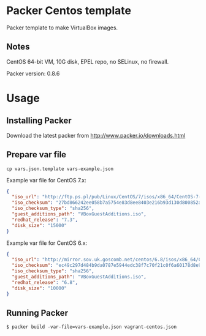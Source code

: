 Packer Centos template
==============

Packer template to make VirtualBox images.

Notes
-----
CentOS 64-bit VM, 10G disk, EPEL repo, no SELinux, no firewall.

Packer version: 0.8.6

Usage
=====

Installing Packer
-----------------

Download the latest packer from http://www.packer.io/downloads.html

Prepare var file
----------------------

`cp vars.json.template vars-example.json`

Example var file for CentOS 7.x:

```json
{
  "iso_url": "http://ftp.ps.pl/pub/Linux/CentOS/7/isos/x86_64/CentOS-7-x86_64-Minimal-1611.iso",
  "iso_checksum": "27bd866242ee058b7a5754e83d8ee8403e216b93d130d800852a96f41c34d86a",
  "iso_checksum_type": "sha256",
  "guest_additions_path": "VBoxGuestAdditions.iso",
  "redhat_release": "7.3",
  "disk_size": "15000"
}

```
Example var file for CentOS 6.x:

```json
{
  "iso_url": "http://mirror.sov.uk.goscomb.net/centos/6.8/isos/x86_64/CentOS-6.8-x86_64-minimal.iso",
  "iso_checksum": "ec49c297d484b9da0787e5944edc38f7c70f21c0f6a60178d8e9a8926d1949f4",
  "iso_checksum_type": "sha256",
  "guest_additions_path": "VBoxGuestAdditions.iso",
  "redhat_release": "6.8",
  "disk_size": "10000"
}
```

Running Packer
--------------

`$ packer build -var-file=vars-example.json vagrant-centos.json`
